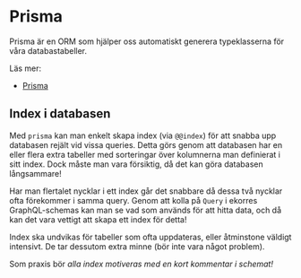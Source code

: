 # Prisma

Prisma är en ORM som hjälper oss automatiskt generera typeklasserna för våra databastabeller.

Läs mer:
- [Prisma](https://www.prisma.io/)

## Index i databasen

Med `prisma` kan man enkelt skapa index (via `@@index`) för att snabba upp databasen rejält vid vissa
queries. Detta görs genom att databasen har en eller flera extra tabeller med sorteringar över kolumnerna
man definierat i sitt index. Dock måste man vara försiktig, då det kan göra databasen långsammare!

Har man flertalet nycklar i ett index går det snabbare då dessa två nycklar ofta förekommer i samma query.
Genom att kolla på `Query` i ekorres GraphQL-schemas kan man se vad som används för att hitta data, och
då kan det vara vettigt att skapa ett index för detta!

Index ska undvikas för tabeller som ofta uppdateras, eller åtminstone väldigt intensivt. De tar dessutom extra minne (bör inte vara något problem).

Som praxis bör _alla index motiveras med en kort kommentar i schemat!_